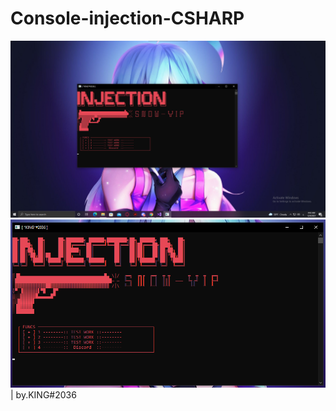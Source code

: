 # Console-injection-CSHARP

![name-of-you-image](https://raw.githubusercontent.com/KinGh2/Console-injection-CSHARP/main/Screenshot%202021-12-06%20044319.png)
![name-of-you-image](https://raw.githubusercontent.com/KinGh2/Console-injection-CSHARP/main/Screenshot%202021-12-06%20044351.png)
| by.KING#2036
